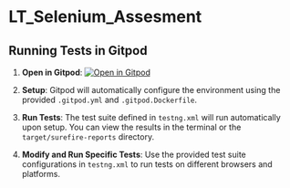 # LT_Selenium_Assesment

## Running Tests in Gitpod

1. **Open in Gitpod**:
   [![Open in Gitpod](https://gitpod.io/button/open-in-gitpod.svg)](https://gitpod.io/#https://github.com/your-repository)

2. **Setup**:
   Gitpod will automatically configure the environment using the provided `.gitpod.yml` and `.gitpod.Dockerfile`.

3. **Run Tests**:
   The test suite defined in `testng.xml` will run automatically upon setup. You can view the results in the terminal or the `target/surefire-reports` directory.

4. **Modify and Run Specific Tests**:
   Use the provided test suite configurations in `testng.xml` to run tests on different browsers and platforms.
